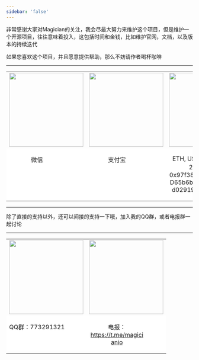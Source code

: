 ```yaml
---
sidebar: 'false'
---
```


非常感谢大家对Magician的关注，我会尽最大努力来维护这个项目，但是维护一个开源项目，往往意味着投入，这包括时间和金钱，比如维护官网，文档，以及版本的持续迭代

如果您喜欢这个项目，并且愿意提供帮助，那么不妨请作者喝杯咖啡

<hr/>

<table style="border:0px">
    <tr style="border:0px">
        <td style="border:0px;text-align:center"><img src="https://beeruscc.com/source/images/wx.webp" width="200px"/></td>
        <td style="border:0px;text-align:center"><img src="https://beeruscc.com/source/images/alipay.webp" width="200px"/></td>
        <td style="border:0px;text-align:center"><img src="https://beeruscc.com/source/images/erc20.png" width="200px"/></td>
        <td style="border:0px;text-align:center"><img src="https://beeruscc.com/source/images/trc20.png" width="200px"/></td>
    </tr>
    <tr style="border:0px; background-color:#ffffff">
        <td style="border:0px;text-align:center" valign="top"><p style="width:150px">微信</p></td>
        <td style="border:0px;text-align:center" valign="top"><p style="width:150px">支付宝</p></td>
        <td style="border:0px;text-align:center" valign="top"><p style="width:150px;word-wrap: break-word; word-break: normal;">ETH, USDT(ERC-20)：0x97f3864F8A12FD65b6bF429D518d02919091A617</p></td>
        <td style="border:0px;text-align:center" valign="top"><p style="width:150px;word-wrap: break-word; word-break: normal;">USDT(TRC-20)：TNvWFqVVT6P36h8Fsk7KBg2X2h3pfz2vN4</p></td>
    </tr>
</table>

<hr/>

除了直接的支持以外，还可以间接的支持一下哦，加入我的QQ群，或者电报群一起讨论

<hr/>

<table style="border:0px">
    <tr style="border:0px">
        <td style="border:0px;text-align:center"><img src="https://beeruscc.com/source/images/qq.png" width="200px"/></td>
        <td style="border:0px;text-align:center"><img src="https://beeruscc.com/source/images/tealgram.jpeg" width="200px"/></td>
    </tr>
    <tr style="border:0px; background-color:#ffffff">
        <td style="border:0px;text-align:center" valign="top"><p style="width:150px">QQ群：773291321</p></td>
        <td style="border:0px;text-align:center" valign="top"><p style="width:150px">电报：<a href="https://t.me/magicianio">https://t.me/magicianio</a></p></td>
    </tr>
</table>